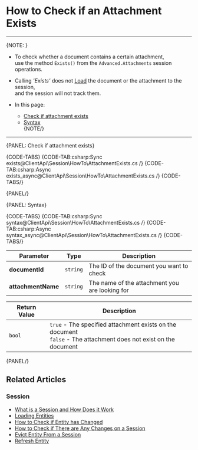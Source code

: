 # How to Check if an Attachment Exists

---

{NOTE: }

* To check whether a document contains a certain attachment,  
  use the method `Exists()` from the `Advanced.Attachments` session operations.  

* Calling _'Exists'_ does not [Load](../../../client-api/session/loading-entities) the document or the attachment to the session,  
  and the session will not track them.

* In this page:  
  * [Check if attachment exists](../../../client-api/session/how-to/check-if-attachment-exists#check-if-attachment-exists)  
  * [Syntax](../../../client-api/session/how-to/check-if-attachment-exists#syntax)  
{NOTE/}

---

{PANEL: Check if attachment exists}

{CODE-TABS}
{CODE-TAB:csharp:Sync exists@ClientApi\Session\HowTo\AttachmentExists.cs /}
{CODE-TAB:csharp:Async exists_async@ClientApi\Session\HowTo\AttachmentExists.cs /}
{CODE-TABS/}

{PANEL/}

{PANEL: Syntax}

{CODE-TABS}
{CODE-TAB:csharp:Sync syntax@ClientApi\Session\HowTo\AttachmentExists.cs /}
{CODE-TAB:csharp:Async syntax_async@ClientApi\Session\HowTo\AttachmentExists.cs /}
{CODE-TABS/}

| Parameter | Type | Description |
| - | - | - |
| **documentId** | `string` | The ID of the document you want to check |
| **attachmentName** | `string` | The name of the attachment you are looking for |

| Return Value | Description |
| - | - |
| `bool` | `true` - The specified attachment exists on the document<br>`false` - The attachment does not exist on the document |

{PANEL/}

## Related Articles

### Session

- [What is a Session and How Does it Work](../../../client-api/session/what-is-a-session-and-how-does-it-work)
- [Loading Entities](../../../client-api/session/loading-entities)
- [How to Check if Entity has Changed](../../../client-api/session/how-to/check-if-entity-has-changed)
- [How to Check if There are Any Changes on a Session](../../../client-api/session/how-to/check-if-there-are-any-changes-on-a-session)
- [Evict Entity From a Session](../../../client-api/session/how-to/evict-entity-from-a-session)
- [Refresh Entity](../../../client-api/session/how-to/refresh-entity)
